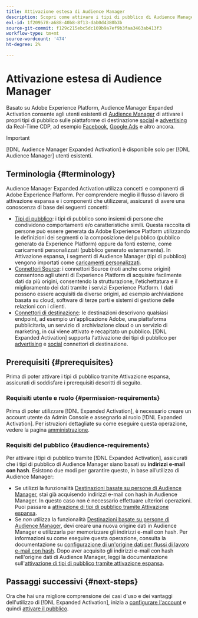 ```yaml
---
title: Attivazione estesa di Audience Manager
description: Scopri come attivare i tipi di pubblico di Audience Manager per destinazioni social e pubblicitarie tramite Audience Manager Expanded Activation.
exl-id: 1f209578-a688-40b8-8f13-dab0d4380b3b
source-git-commit: f129c215ebc5dc169b9a7ef9b3faa3463ab413f3
workflow-type: tm+mt
source-wordcount: '474'
ht-degree: 2%

---
```


# Attivazione estesa di Audience Manager

Basato su Adobe Experience Platform, Audience Manager Expanded Activation consente agli utenti esistenti di [Audience Manager](https://experienceleague.adobe.com/it/docs/audience-manager/user-guide/aam-home) di attivare i propri tipi di pubblico sulle piattaforme di destinazione [social](../destinations/catalog/social/overview.md) e [advertising](../destinations/catalog/advertising/overview.md) da Real-Time CDP, ad esempio [Facebook](../destinations/catalog/social/facebook.md), [Google Ads](../destinations/catalog/advertising/google-ads-destination.md) e altro ancora.

>[!IMPORTANT]
>
>[!DNL Audience Manager Expanded Activation] è disponibile solo per [!DNL Audience Manager] utenti esistenti.

## Terminologia {#terminology}

Audience Manager Expanded Activation utilizza concetti e componenti di Adobe Experience Platform. Per comprendere meglio il flusso di lavoro di attivazione espansa e i componenti che utilizzerai, assicurati di avere una conoscenza di base dei seguenti concetti:

* [Tipi di pubblico](../segmentation/ui/overview.md): i tipi di pubblico sono insiemi di persone che condividono comportamenti e/o caratteristiche simili. Questa raccolta di persone può essere generata da Adobe Experience Platform utilizzando le definizioni dei segmenti o la composizione del pubblico (pubblico generato da Experience Platform) oppure da fonti esterne, come caricamenti personalizzati (pubblico generato esternamente). In Attivazione espansa, i segmenti di Audience Manager (tipi di pubblico) vengono importati come [caricamenti personalizzati](../segmentation/ui/audience-portal.md#import-audience).
* [Connettori Source](../sources/home.md): i connettori Source (noti anche come origini) consentono agli utenti di Experience Platform di acquisire facilmente dati da più origini, consentendo la strutturazione, l&#39;etichettatura e il miglioramento dei dati tramite i servizi Experience Platform. I dati possono essere acquisiti da diverse origini, ad esempio archiviazione basata su cloud, software di terze parti e sistemi di gestione delle relazioni con i clienti.
* [Connettori di destinazione](../destinations/home.md): le destinazioni descrivono qualsiasi endpoint, ad esempio un&#39;applicazione Adobe, una piattaforma pubblicitaria, un servizio di archiviazione cloud o un servizio di marketing, in cui viene attivato e recapitato un pubblico. [!DNL Expanded Activation] supporta l&#39;attivazione dei tipi di pubblico per [advertising](../destinations/catalog/advertising/overview.md) e [social](../destinations/catalog/social/overview.md) connettori di destinazione.

## Prerequisiti {#prerequisites}

Prima di poter attivare i tipi di pubblico tramite Attivazione espansa, assicurati di soddisfare i prerequisiti descritti di seguito.

### Requisiti utente e ruolo {#permission-requirements}

Prima di poter utilizzare [!DNL Expanded Activation], è necessario creare un account utente da Admin Console e assegnarlo al ruolo [!DNL Expanded Activation]. Per istruzioni dettagliate su come eseguire questa operazione, vedere la pagina [amministrazione](administration.md).

### Requisiti del pubblico {#audience-requirements}

Per attivare i tipi di pubblico tramite [!DNL Expanded Activation], assicurati che i tipi di pubblico di Audience Manager siano basati su **indirizzi e-mail con hash**. Esistono due modi per garantire questo, in base all’utilizzo di Audience Manager:

* Se utilizzi la funzionalità [Destinazioni basate su persone di Audience Manager](https://experienceleague.adobe.com/it/docs/audience-manager/user-guide/features/destinations/people-based/people-based-destinations-overview), stai già acquisendo indirizzi e-mail con hash in Audience Manager. In questo caso non è necessario effettuare ulteriori operazioni. Puoi passare a [attivazione di tipi di pubblico tramite Attivazione espansa](activate-audiences.md).
* Se _non_ utilizza la funzionalità [Destinazioni basate su persone di Audience Manager](https://experienceleague.adobe.com/it/docs/audience-manager/user-guide/features/destinations/people-based/people-based-destinations-overview), devi creare una nuova origine dati in Audience Manager e utilizzarla per memorizzare gli indirizzi e-mail con hash. Per informazioni su come eseguire questa operazione, consulta la documentazione su [configurazione di un&#39;origine dati per flussi di lavoro e-mail con hash](https://experienceleague.adobe.com/it/docs/audience-manager/user-guide/features/data-sources/create-data-source-hashed-emails). Dopo aver acquisito gli indirizzi e-mail con hash nell&#39;origine dati di Audience Manager, leggi la documentazione sull&#39;[attivazione di tipi di pubblico tramite attivazione espansa](activate-audiences.md).

## Passaggi successivi {#next-steps}

Ora che hai una migliore comprensione dei casi d&#39;uso e dei vantaggi dell&#39;utilizzo di [!DNL Expanded Activation], inizia a [configurare l&#39;account](administration.md) e quindi [attivare il pubblico](activate-audiences.md).
